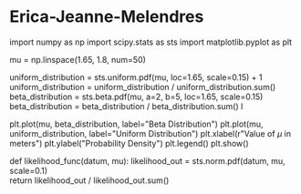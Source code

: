 # Erica-Jeanne-Melendres

import numpy as np
import scipy.stats as sts
import matplotlib.pyplot as plt

mu = np.linspace(1.65, 1.8, num=50)

uniform_distribution = sts.uniform.pdf(mu, loc=1.65, scale=0.15) + 1   
uniform_distribution = uniform_distribution / uniform_distribution.sum()  
beta_distribution = sts.beta.pdf(mu, a=2, b=5, loc=1.65, scale=0.15)   
beta_distribution = beta_distribution / beta_distribution.sum()  l

plt.plot(mu, beta_distribution, label="Beta Distribution")
plt.plot(mu, uniform_distribution, label="Uniform Distribution")
plt.xlabel(r"Value of $\mu$ in meters")
plt.ylabel("Probability Density")
plt.legend()
plt.show()


def likelihood_func(datum, mu):
    likelihood_out = sts.norm.pdf(datum, mu, scale=0.1)  
    return likelihood_out / likelihood_out.sum()  

